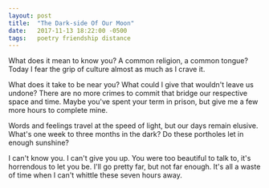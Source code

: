 ```yaml
---
layout: post
title:  "The Dark-side Of Our Moon"
date:   2017-11-13 18:22:00 -0500
tags:   poetry friendship distance
---
```


What does it mean to know you? A common religion, a common tongue?
Today I fear the grip of culture almost as much as I crave it.

What does it take to be near you? What could I give that wouldn't leave us undone?
There are no more crimes to commit that bridge our respective space and time. Maybe you've spent your term in prison, but give me a few more hours to complete mine.

Words and feelings travel at the speed of light, but our days remain elusive.
What's one week to three months in the dark? Do these portholes let in enough sunshine?

I can't know you. I can't give you up.
You were too beautiful to talk to, it's horrendous to let you be.
I'll go pretty far, but not far enough. It's all a waste of time when I can't whittle these seven hours away.
